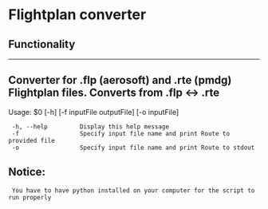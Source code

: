 # Flightplan converter

## Functionality

----------------------------------------------------------------- 
 Converter for .flp (aerosoft) and .rte (pmdg) Flightplan files. 
 Converts from .flp <-> .rte
-----------------------------------------------------------------

 Usage: $0 [-h] [-f inputFile outputFile] [-o inputFile]

     -h, --help         Display this help message
     -f                 Specify input file name and print Route to provided file
     -o                 Specify input file name and print Route to stdout


 Notice:
---------
     You have to have python installed on your computer for the script to run properly
